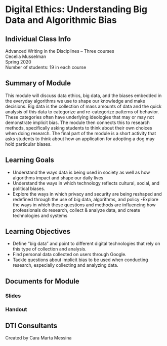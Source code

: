 # Digital Ethics: Understanding Big Data and Algorithmic Bias

## Individual Class Info
Advanced Writing in the Disciplines – Three courses
<br>
Cecelia Musselman 
<br>
Spring 2020
<br>
Number of students: 19 in each course
<br>

## Summary of Module
This module will discuss data ethics, big data, and the biases embedded in the everyday algorithms we use to shape our knowledge and make decisions. Big data is the collection of mass amounts of data and the quick analysis of this data to categorize and re-categorize patterns of behavior. These categories often have underlying ideologies that may or may not demonstrate implicit bias. The module then connects this to research methods, specifically asking students to think about their own choices when doing research. The final part of the module is a short activity that asks students to think about how an application for adopting a dog may hold particular biases. 

## Learning Goals
- Understand the ways data is being used in society as well as how algorithms impact and shape our daily lives 
- Understand the ways in which technology reflects cultural, social, and political biases. 
- Explore the ways in which privacy and security are being reshaped and redefined through the use of big data, algorithms, and policy
 -Explore the ways in which these questions and methods are influencing how professionals do research, collect & analyze data, and create technologies and systems 

## Learning Objectives
- Define “big data” and point to different digital technologies that rely on this type of collection and analysis.
- Find personal data collected on users through Google. 
- Tackle questions about implicit bias to be used when conducting research, especially collecting and analyzing data. 

## Documents for Module

### Slides

### Handout

## DTI Consultants
Created by Cara Marta Messina
